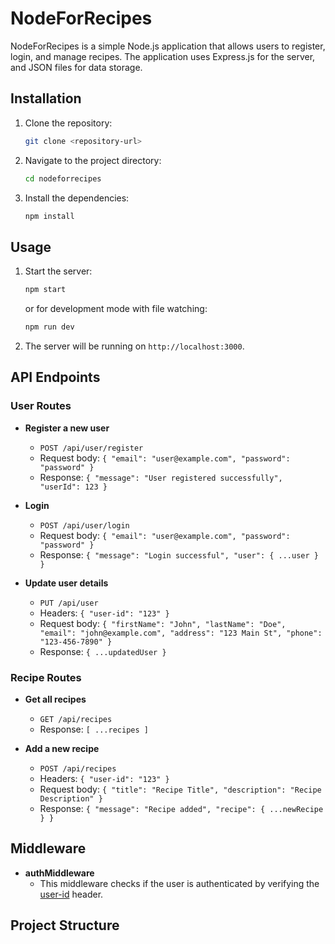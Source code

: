 # NodeForRecipes

NodeForRecipes is a simple Node.js application that allows users to register, login, and manage recipes. The application uses Express.js for the server, and JSON files for data storage.

## Installation

1. Clone the repository:
    ```sh
    git clone <repository-url>
    ```
2. Navigate to the project directory:
    ```sh
    cd nodeforrecipes
    ```
3. Install the dependencies:
    ```sh
    npm install
    ```

## Usage

1. Start the server:
    ```sh
    npm start
    ```
   or for development mode with file watching:
    ```sh
    npm run dev
    ```
2. The server will be running on `http://localhost:3000`.

## API Endpoints

### User Routes

- **Register a new user**
    - `POST /api/user/register`
    - Request body: `{ "email": "user@example.com", "password": "password" }`
    - Response: `{ "message": "User registered successfully", "userId": 123 }`

- **Login**
    - `POST /api/user/login`
    - Request body: `{ "email": "user@example.com", "password": "password" }`
    - Response: `{ "message": "Login successful", "user": { ...user } }`

- **Update user details**
    - `PUT /api/user`
    - Headers: `{ "user-id": "123" }`
    - Request body: `{ "firstName": "John", "lastName": "Doe", "email": "john@example.com", "address": "123 Main St", "phone": "123-456-7890" }`
    - Response: `{ ...updatedUser }`

### Recipe Routes

- **Get all recipes**
    - `GET /api/recipes`
    - Response: `[ ...recipes ]`

- **Add a new recipe**
    - `POST /api/recipes`
    - Headers: `{ "user-id": "123" }`
    - Request body: `{ "title": "Recipe Title", "description": "Recipe Description" }`
    - Response: `{ "message": "Recipe added", "recipe": { ...newRecipe } }`

## Middleware

- **authMiddleware**
    - This middleware checks if the user is authenticated by verifying the [user-id](http://_vscodecontentref_/0) header.

## Project Structure

